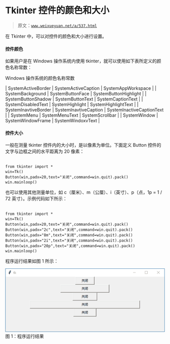 # Tkinter 控件的颜色和大小

> 原文：[`www.weixueyuan.net/a/537.html`](http://www.weixueyuan.net/a/537.html)

在 Tkinter 中，可以对控件的颜色和大小进行设置。

#### 控件颜色

如果用户是在 Windows 操作系统内使用 tkinter，就可以使用如下表所定义的颜色名称常数：

Windows 操作系统的颜色名称常数

| SystemActiveBorder | SystemActiveCaption | SystemAppWorkspace |
| SystemBackground | SystemButtonFace | SystemButtonHighlight |
| SystemButtonShadow | SystemButtonText | SystemCaptionText |
| SystemDisabledText | SystemHighlight | SystemHighlightText |
| SystemlnavtiveBorder | SystemlnavtiveCaption | SystemlnactiveCaptionText |
| SystemMenu | SystemMenuText | SystemScrollbar |
| SystemWindow | SystemWindowFrame | SystemWindoxvText |

#### 控件大小

一般在测量 tkinter 控件内的大小时，是以像素为单位。下面定义 Button 控件的文字与边框之间的水平距离为 20 像素：

```

from tkinter import *
win=Tk()
Button(win,padx=20,text="关闭",command=win.quit).pack()
win.mainloop()
```

也可以使用其他测量单位，如 c（厘米）、m（公厘）、i（英寸）、p（点，1p = 1 / 72 英寸）。示例代码如下所示：

```

from tkinter import *
win=Tk()
Button(win,padx=20,text="关闭",command=win.quit).pack()
Button(win,padx="2c",text="关闭",command=win.quit).pack()
Button(win,padx="8m",text="关闭",command=win.quit).pack()
Button(win,padx="2i",text="关闭",command=win.quit).pack()
Button(win,padx="20p",text="关闭",command=win.quit).pack()
win.mainloop()
```

程序运行结果如图 1 所示：

![程序运行结果](img/91fcf7fbb33a105f99e21ef747aad5ad.png)
图 1：程序运行结果